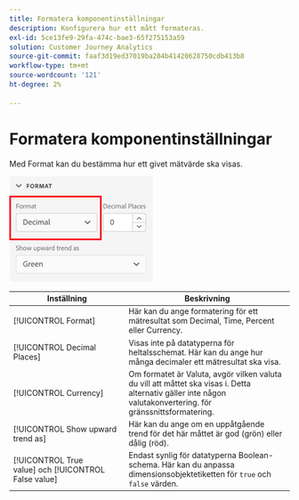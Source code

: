 ```yaml
---
title: Formatera komponentinställningar
description: Konfigurera hur ett mått formateras.
exl-id: 5ce13fe9-29fa-474c-bae3-65f275153a59
solution: Customer Journey Analytics
source-git-commit: faaf3d19ed37019ba284b41420628750cdb413b8
workflow-type: tm+mt
source-wordcount: '121'
ht-degree: 2%

---
```


# Formatera komponentinställningar

Med Format kan du bestämma hur ett givet mätvärde ska visas.

![Formatinställningar](../assets/format-settings.png)

| Inställning | Beskrivning |
| --- | --- |
| [!UICONTROL Format] | Här kan du ange formatering för ett mätresultat som Decimal, Time, Percent eller Currency. |
| [!UICONTROL Decimal Places] | Visas inte på datatyperna för heltalsschemat. Här kan du ange hur många decimaler ett mätresultat ska visa. |
| [!UICONTROL Currency] | Om formatet är Valuta, avgör vilken valuta du vill att måttet ska visas i. Detta alternativ gäller inte någon valutakonvertering. för gränssnittsformatering. |
| [!UICONTROL Show upward trend as] | Här kan du ange om en uppåtgående trend för det här måttet är god (grön) eller dålig (röd). |
| [!UICONTROL True value] och [!UICONTROL False value] | Endast synlig för datatyperna Boolean-schema. Här kan du anpassa dimensionsobjektetiketten för `true` och `false` värden. |

